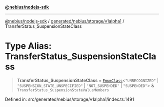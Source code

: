 [**@nebius/nodejs-sdk**](../../../../../README.md)

---

[@nebius/nodejs-sdk](../../../../../README.md) / [generated/nebius/storage/v1alpha1](../README.md) / TransferStatus_SuspensionStateClass

# Type Alias: TransferStatus_SuspensionStateClass

> **TransferStatus_SuspensionStateClass** = [`EnumClass`](../../../../../runtime/protos/enum/type-aliases/EnumClass.md)\<`"UNRECOGNIZED"` \| `"SUSPENSION_STATE_UNSPECIFIED"` \| `"NOT_SUSPENDED"` \| `"SUSPENDED"`\> & `TransferStatus_SuspensionStateValueMembers`

Defined in: src/generated/nebius/storage/v1alpha1/index.ts:1491
